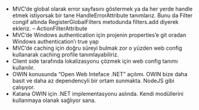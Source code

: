 - MVC’de global olarak error sayfasını göstermek ya da her yerde handle etmek istiyorsak bir tane HandleErrorAttribute tanımlarız. Bunu da Filter congif altında RegisterGlobalFilters metodunda filters.add diyerek ekleriz. – ActionFilterAttribute
- MVC’de Windows authentication için projenin properties’e git oradan Windows authentication’ı true yap
- MVC’de caching için doğru süreyi bulmak zor o yüzden web config kullanarak caching profile tanımlayabiliriz.
- Client side tarafında lokalizasyonu çözmek için web config tanımı kullanılır.
- OWIN konusunda “Open Web Inteface .NET” açılımı. OWIN bize daha basit ve daha az dependencyli bir ortam sunmakta. NodeJS gibi çalışıyor.
- Katana OWIN için .NET implementasyonu aslında. Kendi modüllerini kullanmaya olanak sağlıyor sana.
